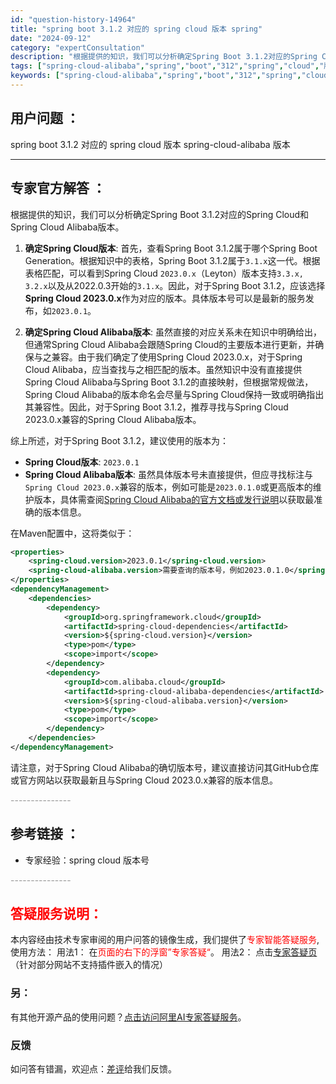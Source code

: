 ```yaml
---
id: "question-history-14964"
title: "spring boot 3.1.2 对应的 spring cloud 版本 spring"
date: "2024-09-12"
category: "expertConsultation"
description: "根据提供的知识，我们可以分析确定Spring Boot 3.1.2对应的Spring Cloud和Spring Cloud Alibaba版本。1. **确定Spring Cloud版本**: 首先，查看Spring Boot 3.1.2属于哪个Spring Boot Generation。根据知识"
tags: ["spring-cloud-alibaba","spring","boot","312","spring","cloud","版本"]
keywords: ["spring-cloud-alibaba","spring","boot","312","spring","cloud","版本"]
---
```


## 用户问题 ： 
 spring boot 3.1.2 对应的 spring cloud 版本 spring-cloud-alibaba 版本  

---------------
## 专家官方解答 ：

根据提供的知识，我们可以分析确定Spring Boot 3.1.2对应的Spring Cloud和Spring Cloud Alibaba版本。

1. **确定Spring Cloud版本**: 首先，查看Spring Boot 3.1.2属于哪个Spring Boot Generation。根据知识中的表格，Spring Boot 3.1.2属于`3.1.x`这一代。根据表格匹配，可以看到Spring Cloud `2023.0.x`（Leyton）版本支持`3.3.x, 3.2.x`以及从2022.0.3开始的`3.1.x`。因此，对于Spring Boot 3.1.2，应该选择**Spring Cloud 2023.0.x**作为对应的版本。具体版本号可以是最新的服务发布，如`2023.0.1`。

2. **确定Spring Cloud Alibaba版本**: 虽然直接的对应关系未在知识中明确给出，但通常Spring Cloud Alibaba会跟随Spring Cloud的主要版本进行更新，并确保与之兼容。由于我们确定了使用Spring Cloud 2023.0.x，对于Spring Cloud Alibaba，应当查找与之相匹配的版本。虽然知识中没有直接提供Spring Cloud Alibaba与Spring Boot 3.1.2的直接映射，但根据常规做法，Spring Cloud Alibaba的版本命名会尽量与Spring Cloud保持一致或明确指出其兼容性。因此，对于Spring Boot 3.1.2，推荐寻找与Spring Cloud 2023.0.x兼容的Spring Cloud Alibaba版本。

综上所述，对于Spring Boot 3.1.2，建议使用的版本为：

- **Spring Cloud版本**: `2023.0.1`
- **Spring Cloud Alibaba版本**: 虽然具体版本号未直接提供，但应寻找标注与`Spring Cloud 2023.0.x`兼容的版本，例如可能是`2023.0.1.0`或更高版本的维护版本，具体需查阅[Spring Cloud Alibaba的官方文档或发行说明](https://github.com/alibaba/spring-cloud-alibaba/blob/master/README.md)以获取最准确的版本信息。

在Maven配置中，这将类似于：

```xml
<properties>
    <spring-cloud.version>2023.0.1</spring-cloud.version>
    <spring-cloud-alibaba.version>需要查询的版本号，例如2023.0.1.0</spring-cloud-alibaba.version>
</properties>
<dependencyManagement>
    <dependencies>
        <dependency>
            <groupId>org.springframework.cloud</groupId>
            <artifactId>spring-cloud-dependencies</artifactId>
            <version>${spring-cloud.version}</version>
            <type>pom</type>
            <scope>import</scope>
        </dependency>
        <dependency>
            <groupId>com.alibaba.cloud</groupId>
            <artifactId>spring-cloud-alibaba-dependencies</artifactId>
            <version>${spring-cloud-alibaba.version}</version>
            <type>pom</type>
            <scope>import</scope>
        </dependency>
    </dependencies>
</dependencyManagement>
```

请注意，对于Spring Cloud Alibaba的确切版本号，建议直接访问其GitHub仓库或官方网站以获取最新且与Spring Cloud 2023.0.x兼容的版本信息。


<font color="#949494">---------------</font> 


## 参考链接 ：

* 专家经验：spring cloud 版本号 


 <font color="#949494">---------------</font> 
 


## <font color="#FF0000">答疑服务说明：</font> 

本内容经由技术专家审阅的用户问答的镜像生成，我们提供了<font color="#FF0000">专家智能答疑服务</font>,使用方法：
用法1： 在<font color="#FF0000">页面的右下的浮窗”专家答疑“</font>。
用法2： 点击[专家答疑页](https://answer.opensource.alibaba.com/docs/intro)（针对部分网站不支持插件嵌入的情况）
### 另：


有其他开源产品的使用问题？[点击访问阿里AI专家答疑服务](https://answer.opensource.alibaba.com/docs/intro)。
### 反馈
如问答有错漏，欢迎点：[差评](https://ai.nacos.io/user/feedbackByEnhancerGradePOJOID?enhancerGradePOJOId=17090)给我们反馈。
